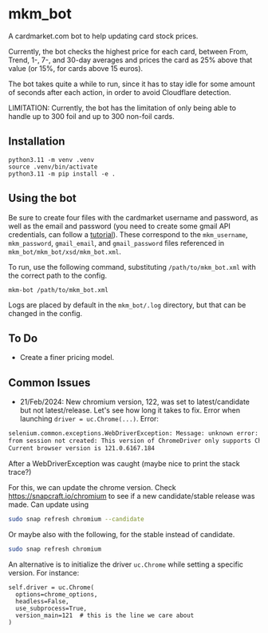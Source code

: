 # mkm_bot

A cardmarket.com bot to help updating card stock prices.

Currently, the bot checks the highest price for each card, between From, Trend, 1-, 7-, and 30-day averages and prices the card as 25% above that value (or 15%, for cards above 15 euros).

The bot takes quite a while to run, since it has to stay idle for some amount of seconds after each action, in order to avoid Cloudflare detection.

LIMITATION: Currently, the bot has the limitation of only being able to handle up to 300 foil and up to 300 non-foil cards.

## Installation

```
python3.11 -m venv .venv
source .venv/bin/activate
python3.11 -m pip install -e .
```

## Using the bot

Be sure to create four files with the cardmarket username and password, as well as the email and password (you need to create some gmail API credentials, can follow a [tutorial](https://mailtrap.io/blog/python-send-email-gmail/#:~:text=your%20Python%20script.-,How%20to%20send%20an%20email%20with%20Python%20via%20Gmail%20API%3F,-The%20Gmail%20API)). These correspond to the `mkm_username`, `mkm_password`, `gmail_email`, and `gmail_password` files referenced in `mkm_bot/mkm_bot/xsd/mkm_bot.xml`.

To run, use the following command, substituting `/path/to/mkm_bot.xml` with the correct path to the config.

```
mkm-bot /path/to/mkm_bot.xml
```

Logs are placed by default in the `mkm_bot/.log` directory, but that can be changed in the config.

## To Do

- Create a finer pricing model.

## Common Issues

- 21/Feb/2024: New chromium version, 122, was set to latest/candidate but not latest/release. Let's see how long it takes to fix. Error when launching `driver = uc.Chrome(...)`.
Error:

```bash
selenium.common.exceptions.WebDriverException: Message: unknown error: cannot connect to chrome at 127.0.0.1:42983
from session not created: This version of ChromeDriver only supports Chrome version 122
Current browser version is 121.0.6167.184
```

After a WebDriverException was caught (maybe nice to print the stack trace?)

For this, we can update the chrome version. Check <https://snapcraft.io/chromium> to see if a new candidate/stable release was made.
Can update using

```bash
sudo snap refresh chromium --candidate
```

Or maybe also with the following, for the stable instead of candidate.

```bash
sudo snap refresh chromium
```

An alternative is to initialize the driver `uc.Chrome` while setting a specific version. For instance:

```python3
self.driver = uc.Chrome(
  options=chrome_options,
  headless=False,
  use_subprocess=True,
  version_main=121  # this is the line we care about
)
